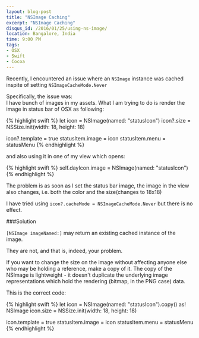 ```yaml
---
layout: blog-post
title: "NSImage Caching"
excerpt: "NSImage Caching"
disqus_id: /2016/01/25/using-ns-image/
location: Bangalore, India
time: 9:00 PM
tags:
- OSX
- Swift
- Cocoa
---
```



Recently, I encountered an issue where an `NSImage` instance was cached inspite of setting `NSImageCacheMode.Never`

Specifically, the issue was:  
I have bunch of images in my assets. What I am trying to do is render the image in status bar of OSX as following:

{% highlight swift %}
let icon = NSImage(named: "statusIcon")
icon?.size = NSSize.init(width: 18, height: 18)

icon?.template = true
statusItem.image = icon
statusItem.menu = statusMenu
{% endhighlight %}

and also using it in one of my view which opens:

{% highlight swift %}
self.dayIcon.image = NSImage(named: "statusIcon")
{% endhighlight %}

The problem is as soon as I set the status bar image, the image in the view also changes, i.e. both the color and the size(changes to 18x18)

I have tried using `icon?.cacheMode = NSImageCacheMode.Never` but there is no effect.

###Solution

`[NSImage imageNamed:]` may return an existing cached instance of the image.

They are not, and that is, indeed, your problem.

If you want to change the size on the image without affecting anyone else who may be holding a reference, make a copy of it. The copy of the NSImage is lightweight - it doesn't duplicate the underlying image representations which hold the rendering (bitmap, in the PNG case) data.

This is the correct code:

{% highlight swift %}
let icon = NSImage(named: "statusIcon").copy() as! NSImage
icon.size = NSSize.init(width: 18, height: 18)

icon.template = true
statusItem.image = icon
statusItem.menu = statusMenu
{% endhighlight %}


